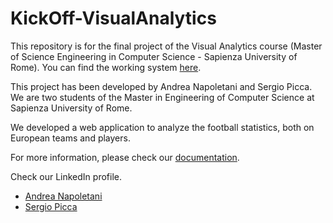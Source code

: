 # KickOff-VisualAnalytics
This repository is for the final project of the Visual Analytics course (Master of Science Engineering in Computer Science - Sapienza University of Rome). You can find the working system [here](https://kickoff.azurewebsites.net).

This project has been developed by Andrea Napoletani and Sergio Picca. We are two students of the Master in Engineering of Computer Science at Sapienza University of Rome.

We developed a web application to analyze the football statistics, both on European teams and players.

For more information, please check our [documentation](https://as-devteam.github.io/KickOff-VisualAnalytics/).

Check our LinkedIn profile.

* [Andrea Napoletani](https://www.linkedin.com/in/andrea-napoletani-aa0b87166/)
* [Sergio Picca](https://www.linkedin.com/in/sergio-picca-801b0b173/)
